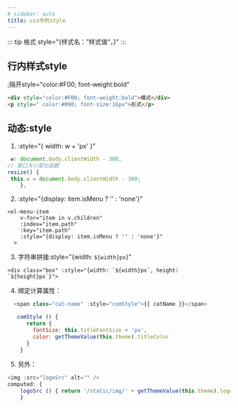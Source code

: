 ```yaml
---
# sidebar: auto
title: css中的style
---
```

::: tip 格式
style="{样式名：”样式值“，}"
:::

## 行内样式style
;隔开style="color:#F00; font-weight:bold"
```html
<div style="color:#F00; font-weight:bold">模式</div>
<p style=" color:#090; font-size:16px">形式</p>
```

## 动态:style
 1. :style="{ width: w + 'px' }"
```js
 w: document.body.clientWidth - 300,
// 窗口大小变化函数
resize() {
 this.w = document.body.clientWidth - 300;
    },
```


2. :style="{display: item.isMenu ? '' : 'none'}"
```vue
<el-menu-item
    v-for="item in v.children"
    :index="item.path"
    :key="item.path"
    :style="{display: item.isMenu ? '' : 'none'}"
  >
```


3. 字符串拼接:style="{width: `${width}px`}"
```vue
<div class="box" :style="{width: `${width}px`, height: `${height}px`}">
```

4. 绑定计算属性：
```js
  <span class="cat-name" :style="comStyle">{{ catName }}</span>

   comStyle () {
      return {
        fontSize: this.titleFontSize + 'px',
        color: getThemeValue(this.theme).titleColor
      }
    }          
```
5. 另外：
```js
<img :src="logoSrc" alt="" />
computed: {
    logoSrc () { return '/static/img/' + getThemeValue(this.theme).logoSrc}
    }
```